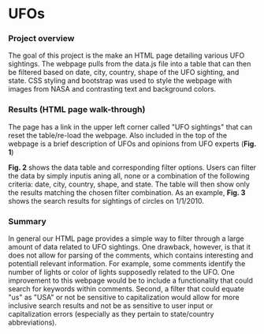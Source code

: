 # UFOs

### Project overview
The goal of this project is the make an HTML page detailing various UFO sightings. The webpage pulls from the data.js file into a table that can then be filtered based on date, city, country, shape of the UFO sighting, and state. CSS styling and bootstrap was used to style the webpage with images from NASA and contrasting text and background colors. 


### Results (HTML page walk-through)

The page has a link in the upper left corner called "UFO sightings" that can reset the table/re-load the webpage. Also included in the top of the webpage is a brief description of UFOs and opinions from UFO experts (**Fig. 1**)

**Fig. 2** shows the data table and corresponding filter options. Users can filter the data by simply inputis aning all, none or a combination of the following criteria: date, city, country, shape, and state. The table will then show only the results matching the chosen filter combination. As an example, **Fig. 3** shows the search results for sightings of circles on 1/1/2010.

### Summary
In general our HTML page provides a simple way to filter through a large amount of data related to UFO sightings. One drawback, however, is that it does not allow for parsing of the comments, which contains interesting and potentiall relevant information. For example, some comments identify the number of lights or color of lights supposedly related to the UFO. One improvement to this webpage would be to include a functionality that could search for keywords within comments. Second, a filter that could equate "us" as "USA" or not be sensitive to capitalization would allow for more inclusive search results and not be as sensitive to user input or capitalization errors (especially as they pertain to state/country abbreviations).